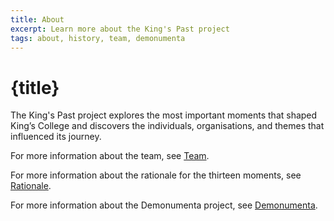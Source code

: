```yaml
---
title: About
excerpt: Learn more about the King's Past project
tags: about, history, team, demonumenta
---
```


# {title}

The King's Past project explores the most important moments that shaped
King’s College and discovers the individuals, organisations, and themes that
influenced its journey.

For more information about the team, see [Team](about/team).

For more information about the rationale for the thirteen moments, see
[Rationale](about/rationale).

For more information about the Demonumenta project, see
[Demonumenta](about/demonumenta).
